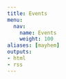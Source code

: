 ```yaml
---
title: Events
menu:
  nav:
    name: Events
    weight: 100
aliases: [mayhem]
outputs:
- html
- rss
---
```

